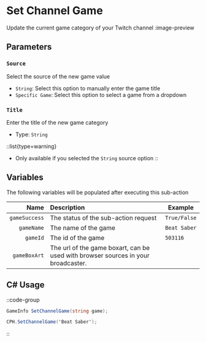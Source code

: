 # Set Channel Game
Update the current game category of your Twitch channel
:image-preview

## Parameters
### `Source`
Select the source of the new game value

- `String`: Select this option to manually enter the game title
- `Specific Game`: Select this option to select a game from a dropdown

### `Title`
Enter the title of the new game category

- Type: `String`

::list{type=warning}
- Only available if you selected the `String` source option
::

## Variables
The following variables will be populated after executing this sub-action

Name | Description | Example
----:|:------------|---------|
`gameSuccess` | The status of the sub-action request | `True/False`
`gameName` | The name of the game | `Beat Saber`
`gameId` | The id of the game | `503116`
`gameBoxArt` | The url of the game boxart, can be used with browser sources in your broadcaster.

## C# Usage

::code-group
  ```csharp [Method]
  GameInfo SetChannelGame(string game);
  ```
  ```csharp [Example]
  CPH.SetChannelGame('Beat Saber');
  ```
::